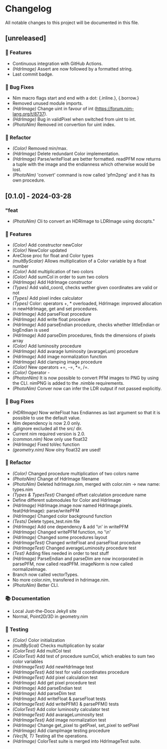 # Changelog

All notable changes to this project will be documented in this file.

## [unreleased]

### 🚀 Features

- Continuous integration with GitHub Actions.
- *(HdrImage)* Assert are now followed by a formatted string.
- Last commit badge.

### 🐛 Bug Fixes

- Nim macro flags start and end with a dot: {.inline.}, {.borrow.}
- Removed unused module imports.
- *(HdrImage)* Change uint in favour of int (https://forum.nim-lang.org/t/8737).
- *(HdrImage)* Bug in validPixel when switched from uint to int.
- *(PhotoNim)* Removed int convertion for uint index.

### 🚜 Refactor

- *(Color)* Removed min/max.
- *(HdrImage)* Delete redundant Color implementation.
- *(HdrImage)* Parse/writeFloat are better formatted. readPFM now returns a tuple with the image and the endianness which otherwise would be lost.
- *(PhotoNim)* 'convert' command is now called 'pfm2png' and it has its own procedure.

## [0.1.0] - 2024-03-28

### "feat

- *(PhotoNim)* Cli to convert an HDRImage to LDRImage using docopts."

### 🚀 Features

- *(Color)* Add constructor newColor
- *(Color)* NewColor updated
- AreClose proc for float and Color types
- *(multByScalar)* Allows multiplication of a Color variable by a float number
- *(Color)* Add multiplication of two colors
- *(Color)* Add sumCol in order to sum two colors
- *(HdrImage)* Add HdrImage constructor
- *(Types)* Add valid_coord, checks wether given coordinates are valid or not
- *(Types)* Add pixel index calculator
- *(Types)* Color: operators +, * overloaded, HdrImage: improved allocation in newHdrImage, get and set procedures.
- *(HdrImage)* Add parseFloat procedure
- *(HdrImage)* Add write float procedure
- *(HdrImage)* Add parseEndian procedure, checks whether littleEndian or bigEndian is used
- *(HdrImage)* Add parseDim procedures, finds the dimensions of pixels array
- *(Color)* Add luminosity procedure
- *(HdrImage)* Add avarage luminosity (avarageLum) procedure
- *(HdrImage)* Add image normalization function
- *(HdrImage)* Add clamping image procedure
- *(Color)* New operators +=, -=, *=, /=.
- *(Color)* Operator -
- *(PhotonNim)* It is now possible to convert PFM images to PNG by using the CLI. nimPNG is added to the .nimble requirements.
- *(PhotoNim)* Conver now can infer the LDR output if not passed explicitly.

### 🐛 Bug Fixes

- *(HDRImage)* Now writeFloat has Endiannes as last argument so that it is possible to use the default value.
- Nim dependency is now 2.0 only.
- .gitignore excluded all the src/ dir.
- Current nim required version is 2.0.
- *(common.nim)* Now only use float32
- *(HdrImage)* Fixed toVec function
- *(geometry.nim)* Now olny float32 are used!

### 🚜 Refactor

- *(Color)* Changed procedure multiplication of two colors name
- *(PhotoNim)* Change of HdrImage filename
- *(PhotoNim)* Deleted hdrImage.nim, merged with color.nim -> new name: types.nim
- *(Types & TypesTest)* Changed offset calculation procedure name
- Define different submodules for Color and HdrImage
- *(HdrImage)* HdrImage.image now named HdrImage.pixels. feat(HdrImage): parse/writePFM
- *(HdrImage)* Changed color background function
- *(Tests)* Delete types_test.nim file
- *(HdrImage)* Add one dependency & add '\n' in writePFM
- *(HdrImage)* Changed writePFM function, no '\n'
- *(HdrImage)* Changed some procedures layout
- *(HdrImageTest)* Changed writeFloat and parseFloat procedure
- *(HdrImageTest)* Changed averageLuminosity procedure test
- *(Test)* Adding files needed in order to test stuff
- *(HdrImage)* ParseEndian and parseDim are now incorporated in parsePFM, now called readPFM. imageNorm is now called normalizeImage.
- Branch now called vectorTypes.
- No more color.nim, transfered in hdrimage.nim.
- *(PhotoNim)* Better CLI.

### 📚 Documentation

- Local Just-the-Docs Jekyll site
- Normal, Point2D/3D in geometry.nim

### 🧪 Testing

- *(Color)* Color initialization
- *(multByScal)* Checks multiplication by scalar
- *(ColorTest)* Add multCol test
- *(ColorTest)* Add test of procedure sumCol, which enables to sum two color variables
- *(HdrImageTest)* Add newHdrImage test
- *(HdrImageTest)* Add test for valid coordinates procedure
- *(HdrImageTest)* Add pixel calculation test
- *(HdrImage)* Add get pixel procedure test
- *(HdrImage)* Add parseEndian test
- *(HdrImage)* Add parseDim test
- *(HdrImage)* Add writeFloat & parseFloat tests
- *(HdrImageTest)* Add writePFM() & parsePFM() tests
- *(ColorTest)* Add color luminosity calculator test
- *(HdrImageTest)* Add avarageLuminosity test
- *(HdrImageTest)* Add image normalization test
- *(HdrImage)* Change get_pixel to getPixel, set_pixel to setPixel
- *(HdrImage)* Add clampImage testing procedure
- *(Vec[N, T)* Testing all the operations.
- *(HdrImage)* ColorTest suite is merged into HdrImageTest suite.

<!-- generated by git-cliff -->
